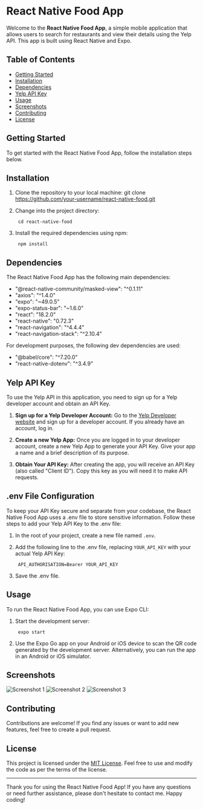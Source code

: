# React Native Food App

Welcome to the **React Native Food App**, a simple mobile application that allows users to search for restaurants and view their details using the Yelp API. This app is built using React Native and Expo.

## Table of Contents

- [Getting Started](#getting-started)
- [Installation](#installation)
- [Dependencies](#dependencies)
- [Yelp API Key](#yelp-api-key)
- [Usage](#usage)
- [Screenshots](#screenshots)
- [Contributing](#contributing)
- [License](#license)

## Getting Started

To get started with the React Native Food App, follow the installation steps below.

## Installation

1. Clone the repository to your local machine:
        git clone https://github.com/your-username/react-native-food.git

2. Change into the project directory:

        cd react-native-food

3. Install the required dependencies using npm:

        npm install


## Dependencies

The React Native Food App has the following main dependencies:

- "@react-native-community/masked-view": "^0.1.11"
- "axios": "^1.4.0"
- "expo": "~49.0.5"
- "expo-status-bar": "~1.6.0"
- "react": "18.2.0"
- "react-native": "0.72.3"
- "react-navigation": "^4.4.4"
- "react-navigation-stack": "^2.10.4"

For development purposes, the following dev dependencies are used:

- "@babel/core": "^7.20.0"
- "react-native-dotenv": "^3.4.9"

## Yelp API Key

To use the Yelp API in this application, you need to sign up for a Yelp developer account and obtain an API Key.

1. **Sign up for a Yelp Developer Account:** Go to the [Yelp Developer website](https://www.yelp.com/login?return_url=%2Fdevelopers%2Fv3%2Fmanage_app) and sign up for a developer account. If you already have an account, log in.

2. **Create a new Yelp App:** Once you are logged in to your developer account, create a new Yelp App to generate your API Key. Give your app a name and a brief description of its purpose.

3. **Obtain Your API Key:** After creating the app, you will receive an API Key (also called "Client ID"). Copy this key as you will need it to make API requests.

## .env File Configuration

To keep your API Key secure and separate from your codebase, the React Native Food App uses a .env file to store sensitive information. Follow these steps to add your Yelp API Key to the .env file:

1. In the root of your project, create a new file named `.env`.

2. Add the following line to the .env file, replacing `YOUR_API_KEY` with your actual Yelp API Key:

        API_AUTHORISATION=Bearer YOUR_API_KEY

3. Save the .env file.

## Usage

To run the React Native Food App, you can use Expo CLI:

1. Start the development server:

        expo start

2. Use the Expo Go app on your Android or iOS device to scan the QR code generated by the development server. Alternatively, you can run the app in an Android or iOS simulator.

## Screenshots

![Screenshot 1](screenshots/screenshot1.png)
![Screenshot 2](screenshots/screenshot2.png)
![Screenshot 3](screenshots/screenshot3.png)

## Contributing

Contributions are welcome! If you find any issues or want to add new features, feel free to create a pull request.

## License

This project is licensed under the [MIT License](LICENSE). Feel free to use and modify the code as per the terms of the license.

---

Thank you for using the React Native Food App! If you have any questions or need further assistance, please don't hesitate to contact me. Happy coding!
